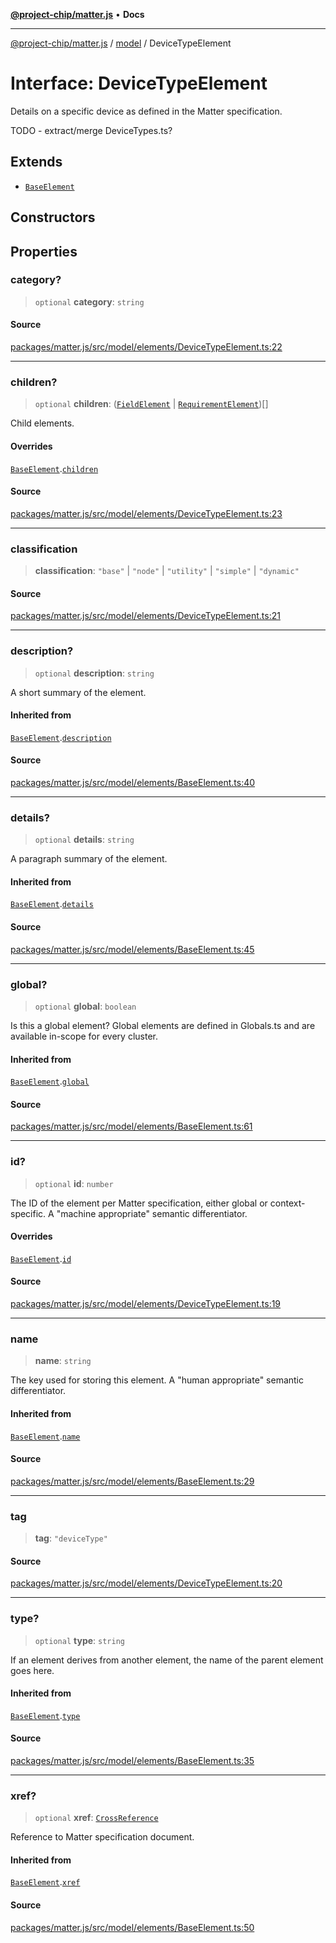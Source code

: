 [**@project-chip/matter.js**](../../README.md) • **Docs**

***

[@project-chip/matter.js](../../modules.md) / [model](../README.md) / DeviceTypeElement

# Interface: DeviceTypeElement

Details on a specific device as defined in the Matter specification.

TODO - extract/merge DeviceTypes.ts?

## Extends

- [`BaseElement`](BaseElement.md)

## Constructors

## Properties

### category?

> `optional` **category**: `string`

#### Source

[packages/matter.js/src/model/elements/DeviceTypeElement.ts:22](https://github.com/project-chip/matter.js/blob/7a8cbb56b87d4ccf34bec5a9a95ab40a1711324f/packages/matter.js/src/model/elements/DeviceTypeElement.ts#L22)

***

### children?

> `optional` **children**: ([`FieldElement`](FieldElement.md) \| [`RequirementElement`](../README.md#requirementelement))[]

Child elements.

#### Overrides

[`BaseElement`](BaseElement.md).[`children`](BaseElement.md#children)

#### Source

[packages/matter.js/src/model/elements/DeviceTypeElement.ts:23](https://github.com/project-chip/matter.js/blob/7a8cbb56b87d4ccf34bec5a9a95ab40a1711324f/packages/matter.js/src/model/elements/DeviceTypeElement.ts#L23)

***

### classification

> **classification**: `"base"` \| `"node"` \| `"utility"` \| `"simple"` \| `"dynamic"`

#### Source

[packages/matter.js/src/model/elements/DeviceTypeElement.ts:21](https://github.com/project-chip/matter.js/blob/7a8cbb56b87d4ccf34bec5a9a95ab40a1711324f/packages/matter.js/src/model/elements/DeviceTypeElement.ts#L21)

***

### description?

> `optional` **description**: `string`

A short summary of the element.

#### Inherited from

[`BaseElement`](BaseElement.md).[`description`](BaseElement.md#description)

#### Source

[packages/matter.js/src/model/elements/BaseElement.ts:40](https://github.com/project-chip/matter.js/blob/7a8cbb56b87d4ccf34bec5a9a95ab40a1711324f/packages/matter.js/src/model/elements/BaseElement.ts#L40)

***

### details?

> `optional` **details**: `string`

A paragraph summary of the element.

#### Inherited from

[`BaseElement`](BaseElement.md).[`details`](BaseElement.md#details)

#### Source

[packages/matter.js/src/model/elements/BaseElement.ts:45](https://github.com/project-chip/matter.js/blob/7a8cbb56b87d4ccf34bec5a9a95ab40a1711324f/packages/matter.js/src/model/elements/BaseElement.ts#L45)

***

### global?

> `optional` **global**: `boolean`

Is this a global element?  Global elements are defined in Globals.ts
and are available in-scope for every cluster.

#### Inherited from

[`BaseElement`](BaseElement.md).[`global`](BaseElement.md#global)

#### Source

[packages/matter.js/src/model/elements/BaseElement.ts:61](https://github.com/project-chip/matter.js/blob/7a8cbb56b87d4ccf34bec5a9a95ab40a1711324f/packages/matter.js/src/model/elements/BaseElement.ts#L61)

***

### id?

> `optional` **id**: `number`

The ID of the element per Matter specification, either global or
context-specific.  A "machine appropriate" semantic differentiator.

#### Overrides

[`BaseElement`](BaseElement.md).[`id`](BaseElement.md#id)

#### Source

[packages/matter.js/src/model/elements/DeviceTypeElement.ts:19](https://github.com/project-chip/matter.js/blob/7a8cbb56b87d4ccf34bec5a9a95ab40a1711324f/packages/matter.js/src/model/elements/DeviceTypeElement.ts#L19)

***

### name

> **name**: `string`

The key used for storing this element.  A "human appropriate" semantic
differentiator.

#### Inherited from

[`BaseElement`](BaseElement.md).[`name`](BaseElement.md#name)

#### Source

[packages/matter.js/src/model/elements/BaseElement.ts:29](https://github.com/project-chip/matter.js/blob/7a8cbb56b87d4ccf34bec5a9a95ab40a1711324f/packages/matter.js/src/model/elements/BaseElement.ts#L29)

***

### tag

> **tag**: `"deviceType"`

#### Source

[packages/matter.js/src/model/elements/DeviceTypeElement.ts:20](https://github.com/project-chip/matter.js/blob/7a8cbb56b87d4ccf34bec5a9a95ab40a1711324f/packages/matter.js/src/model/elements/DeviceTypeElement.ts#L20)

***

### type?

> `optional` **type**: `string`

If an element derives from another element, the name of the parent
element goes here.

#### Inherited from

[`BaseElement`](BaseElement.md).[`type`](BaseElement.md#type)

#### Source

[packages/matter.js/src/model/elements/BaseElement.ts:35](https://github.com/project-chip/matter.js/blob/7a8cbb56b87d4ccf34bec5a9a95ab40a1711324f/packages/matter.js/src/model/elements/BaseElement.ts#L35)

***

### xref?

> `optional` **xref**: [`CrossReference`](../namespaces/Specification/README.md#crossreference)

Reference to Matter specification document.

#### Inherited from

[`BaseElement`](BaseElement.md).[`xref`](BaseElement.md#xref)

#### Source

[packages/matter.js/src/model/elements/BaseElement.ts:50](https://github.com/project-chip/matter.js/blob/7a8cbb56b87d4ccf34bec5a9a95ab40a1711324f/packages/matter.js/src/model/elements/BaseElement.ts#L50)
